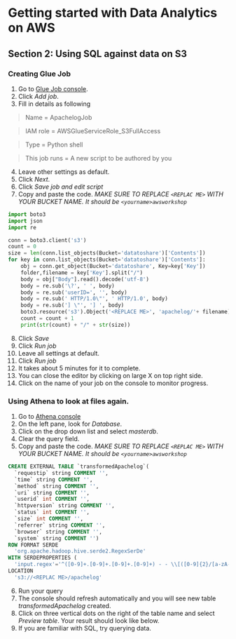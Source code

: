 # Getting started with Data Analytics on AWS

## Section 2: Using SQL against data on S3

### Creating Glue Job
1. Go to [Glue Job console](https://ap-southeast-1.console.aws.amazon.com/glue/home?region=ap-southeast-1#etl:tab=jobs).
2. Click *_Add job_*.
3. Fill in details as following

>Name = ApachelogJob

>IAM role = AWSGlueServiceRole_S3FullAccess

>Type = Python shell

>This job runs = A new script to be authored by you

4. Leave other settings as default.
5. Click *_Next_*.
6. Click *_Save job and edit script_*
7. Copy and paste the code. *_MAKE SURE TO REPLACE `<REPLAC ME>` WITH YOUR BUCKET NAME. It should be `<yourname>awsworkshop`_*

```Python
import boto3 
import json
import re

conn = boto3.client('s3')
count = 0
size = len(conn.list_objects(Bucket='datatoshare')['Contents'])
for key in conn.list_objects(Bucket='datatoshare')['Contents']:
    obj = conn.get_object(Bucket='datatoshare', Key=key['Key'])
    folder,filename = key['Key'].split("/")
    body = obj["Body"].read().decode('utf-8')
    body = re.sub('\?', ' ', body)
    body = re.sub('userID=', '', body)
    body = re.sub(' HTTP/1.0\"', ' HTTP/1.0', body)
    body = re.sub('] \"', '] ', body)
    boto3.resource('s3').Object('<REPLACE ME>', 'apachelog/'+ filename).put(Body=body)
    count = count + 1
    print(str(count) + "/" + str(size))
```
8. Click *_Save_*
9. Click *_Run job_*
10. Leave all settings at default.
11. Click *_Run job_*
12. It takes about 5 minutes for it to complete.
13. You can close the editor by clicking on large X on top right side.
14. Click on the name of your job on the console to monitor progress.

### Using Athena to look at files again.
1. Go to [Athena console](https://ap-southeast-1.console.aws.amazon.com/athena/home?region=ap-southeast-1#query)
2. On the left pane, look for *_Database_*.
3. Click on the drop down list and select *_masterdb_*.
4. Clear the query field.
5. Copy and paste the code. *_MAKE SURE TO REPLACE `<REPLAC ME>` WITH YOUR BUCKET NAME. It should be `<yourname>awsworkshop`_*

```sql
CREATE EXTERNAL TABLE `transformedApachelog`(
  `requestip` string COMMENT '', 
  `time` string COMMENT '', 
  `method` string COMMENT '', 
  `uri` string COMMENT '', 
  `userid` int COMMENT '', 
  `httpversion` string COMMENT '', 
  `status` int COMMENT '', 
  `size` int COMMENT '', 
  `referrer` string COMMENT '', 
  `browser` string COMMENT '', 
  `system` string COMMENT '')
ROW FORMAT SERDE 
  'org.apache.hadoop.hive.serde2.RegexSerDe' 
WITH SERDEPROPERTIES ( 
  'input.regex'='^([0-9]+.[0-9]+.[0-9]+.[0-9]+) - - \\[([0-9]{2}/[a-zA-Z]+/[0-9]+:[0-9]+:[0-9]+:[0-9]+ \\+[0-9]+)\\] ([A-Z]+) ([/a-z/.]+) ([0-9]+) (HTTP/1.[0-1]) ([0-9]{3}) ([0-9]+) \"(.+)\" \"(\\S+) (.+)\"$') 
LOCATION
  's3://<REPLAC ME>/apachelog'
```

6. Run your query
7. The console should refresh automatically and you will see new table *_transformedApachelog_* created.
8. Click on three vertical dots on the right of the table name and select *_Preview table_*. Your result should look like below.
9. If you are familiar with SQL, try querying data.


